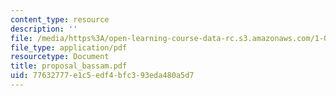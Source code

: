```yaml
---
content_type: resource
description: ''
file: /media/https%3A/open-learning-course-data-rc.s3.amazonaws.com/1-054-mechanics-and-design-of-concrete-structures-spring-2004/77632777e1c5edf4bfc393eda480a5d7_proposal_bassam.pdf
file_type: application/pdf
resourcetype: Document
title: proposal_bassam.pdf
uid: 77632777-e1c5-edf4-bfc3-93eda480a5d7
---
```

